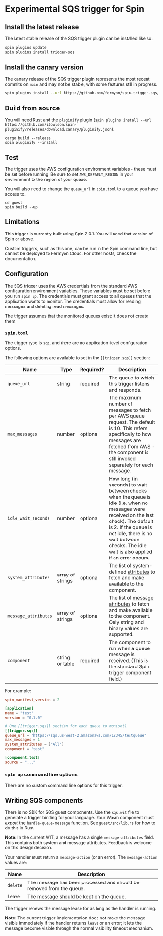 # Experimental SQS trigger for Spin

## Install the latest release

The latest stable release of the SQS trigger plugin can be installed like so:

```sh
spin plugins update
spin plugins install trigger-sqs
```

## Install the canary version

The canary release of the SQS trigger plugin represents the most recent commits on `main` and may not be stable, with some features still in progress.

```sh
spin plugins install --url https://github.com/fermyon/spin-trigger-sqs/releases/download/canary/trigger-sqs.json
```

## Build from source

You will need Rust and the `pluginify` plugin (`spin plugins install --url https://github.com/itowlson/spin-pluginify/releases/download/canary/pluginify.json`).

```
cargo build --release
spin pluginify --install
```

## Test

The trigger uses the AWS configuration environment variables - these must be set before running.
Be sure to set `AWS_DEFAULT_REGION` in your environment to the region of your queue.

You will also need to change the `queue_url` in `spin.toml` to a queue you have access to.

```
cd guest
spin build --up
```

## Limitations

This trigger is currently built using Spin 2.0.1. You will need that version of Spin or above.

Custom triggers, such as this one, can be run in the Spin command line, but cannot be deployed to Fermyon Cloud.  For other hosts, check the documentation.

## Configuration

The SQS trigger uses the AWS credentials from the standard AWS configuration environment variables.  These variables must be set before you run `spin up`.  The credentials must grant access to all queues that the application wants to monitor.  The credentials must allow for reading messages and deleting read messages.

The trigger assumes that the monitored queues exist: it does not create them.

### `spin.toml`

The trigger type is `sqs`, and there are no application-level configuration options.

The following options are available to set in the `[[trigger.sqs]]` section:

| Name                  | Type             | Required? | Description |
|-----------------------|------------------|-----------|-------------|
| `queue_url`           | string           | required | The queue to which this trigger listens and responds. |
| `max_messages`        | number           | optional | The maximum number of messages to fetch per AWS queue request. The default is 10. This refers specifically to how messages are fetched from AWS - the component is still invoked separately for each message. |
| `idle_wait_seconds`   | number           | optional | How long (in seconds) to wait between checks when the queue is idle (i.e. when no messages were received on the last check). The default is 2. If the queue is _not_ idle, there is no wait between checks. The idle wait is also applied if an error occurs. |
| `system_attributes`   | array of strings | optional | The list of system-defined [attributes](https://docs.rs/aws-sdk-sqs/latest/aws_sdk_sqs/operation/receive_message/builders/struct.ReceiveMessageFluentBuilder.html#method.set_attribute_names) to fetch and make available to the component. |
| `message_attributes`  | array of strings | optional | The list of [message attributes](https://docs.aws.amazon.com/AWSSimpleQueueService/latest/SQSDeveloperGuide/sqs-message-metadata.html) to fetch and make available to the component. Only string and binary values are supported. |
| `component`           | string or table  | required | The component to run when a queue message is received. (This is the standard Spin trigger component field.) |

For example:

```toml
spin_manifest_version = 2

[application]
name = "test"
version = "0.1.0"

# One [[trigger.sqs]] section for each queue to monisot1
[[trigger.sqs]]
queue_url = "https://sqs.us-west-2.amazonaws.com/12345/testqueue"
max_messages = 1
system_attributes = ["All"]
component = "test"

[component.test]
source = "..."
```

### `spin up` command line options

There are no custom command line options for this trigger.

## Writing SQS components

There is no SDK for SQS guest components.  Use the `sqs.wit` file to generate a trigger binding for your language.  Your Wasm component must _export_ the `handle-queue-message` function.  See `guest/src/lib.rs`  for how to do this in Rust.

**Note:** In the current WIT, a message has a single `message-attributes` field. This contains both system and message attributes. Feedback is welcome on this design decision.

Your handler must return a `message-action` (or an error).  The `message-action` values are:

| Name       | Description |
|------------|-------------|
| `delete`   | The message has been processed and should be removed from the queue. |
| `leave`    | The message should be kept on the queue. |

The trigger renews the message lease for as long as the handler is running.

**Note:** The current trigger implementation does not make the message visible immediately if the handler returns `leave` or an error; it lets the message become visible through the normal visibility timeout mechanism.
